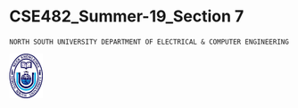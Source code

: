 # CSE482_Summer-19_Section 7

``
NORTH SOUTH UNIVERSITY
DEPARTMENT OF ELECTRICAL & COMPUTER ENGINEERING
``


<p align="Left">
  <img width="60" height="80" src="https://github.com/NeloyNSU/CSE482_Summer-19_Section7/blob/master/image/nsulogo.png">
</p>
